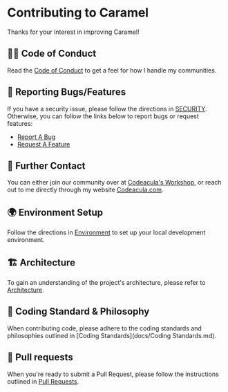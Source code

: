 # Contributing to Caramel

Thanks for your interest in improving Caramel!

## 🏳️‍🌈 Code of Conduct

Read the [Code of Conduct](CODE_OF_CONDUCT.md) to get a feel for how I handle my communities.

## 🐛 Reporting Bugs/Features

If you have a security issue, please follow the directions in [SECURITY](SECURITY.md). Otherwise, you can follow the links below to report bugs or request features:

- [Report A Bug](https://github.com/codeacula/caramel/issues/new?template=bug_report.yml)
- [Request A Feature](https://github.com/codeacula/caramel/issues/new?template=feature_request.yml)

## 💌 Further Contact

You can either join our community over at [Codeacula's Workshop](https://discord.gg/sTgnMduGCF), or reach out to me directly through my website [Codeacula.com](https://codeacula.com).

## 🌍 Environment Setup

Follow the directions in [Environment](docs/Environment.md) to set up your local development environment.

## 🏗️ Architecture

To gain an understanding of the project's architecture, please refer to [Architecture](docs/Architecture.md).

## 📜 Coding Standard & Philosophy

When contributing code, please adhere to the coding standards and philosophies outlined in [Coding Standards](docs/Coding Standards.md).

## 🚦 Pull requests

When you're ready to submit a Pull Request, please follow the instructions outlined in [Pull Requests](docs/Pull%20Requests.md).
